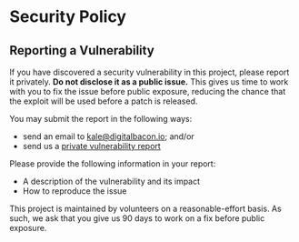 # Security Policy

## Reporting a Vulnerability

If you have discovered a security vulnerability in this project, please report it
privately. **Do not disclose it as a public issue.** This gives us time to work with you
to fix the issue before public exposure, reducing the chance that the exploit will be
used before a patch is released.

You may submit the report in the following ways:

- send an email to kale@digitalbacon.io; and/or
- send us a [private vulnerability report](https://github.com/kalegd/DigitalBacon/security/advisories/new)

Please provide the following information in your report:

- A description of the vulnerability and its impact
- How to reproduce the issue

This project is maintained by volunteers on a reasonable-effort basis. As such,
we ask that you give us 90 days to work on a fix before public exposure.
